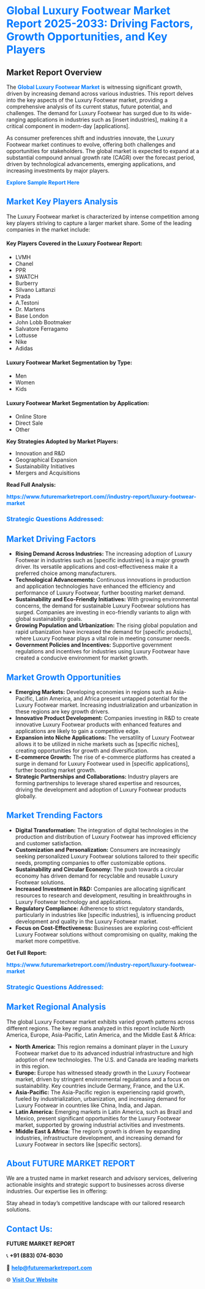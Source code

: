 <h1 style="color: #007BFF;">Global Luxury Footwear Market Report 2025-2033: Driving Factors, Growth Opportunities, and Key Players</h1>

<section id="overview">
<h2>Market Report Overview</h2>
<p>The <a href="https://www.futuremarketreport.com//industry-report/luxury-footwear-market" style="color: #007BFF; text-decoration: none;"><strong>Global Luxury Footwear Market</strong></a> is witnessing significant growth, driven by increasing demand across various industries. This report delves into the key aspects of the Luxury Footwear market, providing a comprehensive analysis of its current status, future potential, and challenges. The demand for Luxury Footwear has surged due to its wide-ranging applications in industries such as [insert industries], making it a critical component in modern-day [applications].</p>
<p>As consumer preferences shift and industries innovate, the Luxury Footwear market continues to evolve, offering both challenges and opportunities for stakeholders. The global market is expected to expand at a substantial compound annual growth rate (CAGR) over the forecast period, driven by technological advancements, emerging applications, and increasing investments by major players.</p>
</section>

<section id="overview">
<p><a href="https://www.futuremarketreport.com//request-sample/reportId=85944" style="color: #007BFF; text-decoration: none;"><strong>Explore Sample Report Here</strong></a></p>
</section>

<section id="key-players">
<h2 style="color: #007BFF;">Market Key Players Analysis</h2>
<p>The Luxury Footwear market is characterized by intense competition among key players striving to capture a larger market share. Some of the leading companies in the market include:</p>
<h4>Key Players Covered in the Luxury Footwear Report:</h4>
<ul><li>LVMH</li><li>Chanel</li><li>PPR</li><li>SWATCH</li><li>Burberry</li><li>Silvano Lattanzi</li><li>Prada</li><li>A.Testoni</li><li>Dr. Martens</li><li>Base London</li><li>John Lobb Bootmaker</li><li>Salvatore Ferragamo</li><li>Lottusse</li><li>Nike</li><li>Adidas</li></ul>
<h4>Luxury Footwear Market Segmentation by Type:</h4>
<ul><li>Men</li><li>Women</li><li>Kids</li></ul>

<h4>Luxury Footwear Market Segmentation by Application:</h4>
<ul><li>Online Store</li><li>Direct Sale</li><li>Other</li></ul>
<p><strong>Key Strategies Adopted by Market Players:</strong></p>
<ul>
<li>Innovation and R&D</li>
<li>Geographical Expansion</li>
<li>Sustainability Initiatives</li>
<li>Mergers and Acquisitions</li>
</ul>
</section>

<section>
<p><strong>Read Full Analysis: </strong></p><a href="https://www.futuremarketreport.com//industry-report/luxury-footwear-market" style="color: #007BFF; text-decoration: none;"><strong>https://www.futuremarketreport.com//industry-report/luxury-footwear-market</strong></a>
<h3 style="color: #007BFF;">Strategic Questions Addressed:</h3>
</section>

<section id="driving-factors">
<h2 style="color: #007BFF;">Market Driving Factors</h2>
<ul>
<li><strong>Rising Demand Across Industries:</strong> The increasing adoption of Luxury Footwear in industries such as [specific industries] is a major growth driver. Its versatile applications and cost-effectiveness make it a preferred choice among manufacturers.</li>
<li><strong>Technological Advancements:</strong> Continuous innovations in production and application technologies have enhanced the efficiency and performance of Luxury Footwear, further boosting market demand.</li>
<li><strong>Sustainability and Eco-Friendly Initiatives:</strong> With growing environmental concerns, the demand for sustainable Luxury Footwear solutions has surged. Companies are investing in eco-friendly variants to align with global sustainability goals.</li>
<li><strong>Growing Population and Urbanization:</strong> The rising global population and rapid urbanization have increased the demand for [specific products], where Luxury Footwear plays a vital role in meeting consumer needs.</li>
<li><strong>Government Policies and Incentives:</strong> Supportive government regulations and incentives for industries using Luxury Footwear have created a conducive environment for market growth.</li>
</ul>
</section>

<section id="growth-opportunities">
<h2 style="color: #007BFF;">Market Growth Opportunities</h2>
<ul>
<li><strong>Emerging Markets:</strong> Developing economies in regions such as Asia-Pacific, Latin America, and Africa present untapped potential for the Luxury Footwear market. Increasing industrialization and urbanization in these regions are key growth drivers.</li>
<li><strong>Innovative Product Development:</strong> Companies investing in R&D to create innovative Luxury Footwear products with enhanced features and applications are likely to gain a competitive edge.</li>
<li><strong>Expansion into Niche Applications:</strong> The versatility of Luxury Footwear allows it to be utilized in niche markets such as [specific niches], creating opportunities for growth and diversification.</li>
<li><strong>E-commerce Growth:</strong> The rise of e-commerce platforms has created a surge in demand for Luxury Footwear used in [specific applications], further boosting market growth.</li>
<li><strong>Strategic Partnerships and Collaborations:</strong> Industry players are forming partnerships to leverage shared expertise and resources, driving the development and adoption of Luxury Footwear products globally.</li>
</ul>
</section>

<section id="trending-factors">
<h2 style="color: #007BFF;">Market Trending Factors</h2>
<ul>
<li><strong>Digital Transformation:</strong> The integration of digital technologies in the production and distribution of Luxury Footwear has improved efficiency and customer satisfaction.</li>
<li><strong>Customization and Personalization:</strong> Consumers are increasingly seeking personalized Luxury Footwear solutions tailored to their specific needs, prompting companies to offer customizable options.</li>
<li><strong>Sustainability and Circular Economy:</strong> The push towards a circular economy has driven demand for recyclable and reusable Luxury Footwear solutions.</li>
<li><strong>Increased Investment in R&D:</strong> Companies are allocating significant resources to research and development, resulting in breakthroughs in Luxury Footwear technology and applications.</li>
<li><strong>Regulatory Compliance:</strong> Adherence to strict regulatory standards, particularly in industries like [specific industries], is influencing product development and quality in the Luxury Footwear market.</li>
<li><strong>Focus on Cost-Effectiveness:</strong> Businesses are exploring cost-efficient Luxury Footwear solutions without compromising on quality, making the market more competitive.</li>
</ul>
</section>

<section>
<p><strong>Get Full Report: </strong></p><a href="https://www.futuremarketreport.com//industry-report/luxury-footwear-market" style="color: #007BFF; text-decoration: none;"><strong>https://www.futuremarketreport.com//industry-report/luxury-footwear-market</strong></a>
<h3 style="color: #007BFF;">Strategic Questions Addressed:</h3>
</section>


<section id="regional-analysis">
<h2 style="color: #007BFF;">Market Regional Analysis</h2>
<p>The global Luxury Footwear market exhibits varied growth patterns across different regions. The key regions analyzed in this report include North America, Europe, Asia-Pacific, Latin America, and the Middle East & Africa:</p>
<ul>
<li><strong>North America:</strong> This region remains a dominant player in the Luxury Footwear market due to its advanced industrial infrastructure and high adoption of new technologies. The U.S. and Canada are leading markets in this region.</li>
<li><strong>Europe:</strong> Europe has witnessed steady growth in the Luxury Footwear market, driven by stringent environmental regulations and a focus on sustainability. Key countries include Germany, France, and the U.K.</li>
<li><strong>Asia-Pacific:</strong> The Asia-Pacific region is experiencing rapid growth, fueled by industrialization, urbanization, and increasing demand for Luxury Footwear in countries like China, India, and Japan.</li>
<li><strong>Latin America:</strong> Emerging markets in Latin America, such as Brazil and Mexico, present significant opportunities for the Luxury Footwear market, supported by growing industrial activities and investments.</li>
<li><strong>Middle East & Africa:</strong> The region’s growth is driven by expanding industries, infrastructure development, and increasing demand for Luxury Footwear in sectors like [specific sectors].</li>
</ul>
</section>

<footer>
<h2 style="color: #007BFF;">About FUTURE MARKET REPORT</h2>
<p>We are a trusted name in market research and advisory services, delivering actionable insights and strategic support to businesses across diverse industries. Our expertise lies in offering:</p>

<p>Stay ahead in today’s competitive landscape with our tailored research solutions.</p>

<h2 style="color: #007BFF;">Contact Us:</h2>
<p><strong>FUTURE MARKET REPORT</strong></p>
<p>📞 <strong>+91 (883) 074-8030</strong></p>
<p>📧 <strong><a href="mailto:help@futuremarketreport.com" style="color: #007BFF;">help@futuremarketreport.com</a></strong></p>
<p>🌐 <strong><a href="https://www.futuremarketreport.com/" style="color: #007BFF;">Visit Our Website</a></strong></p>
</footer>